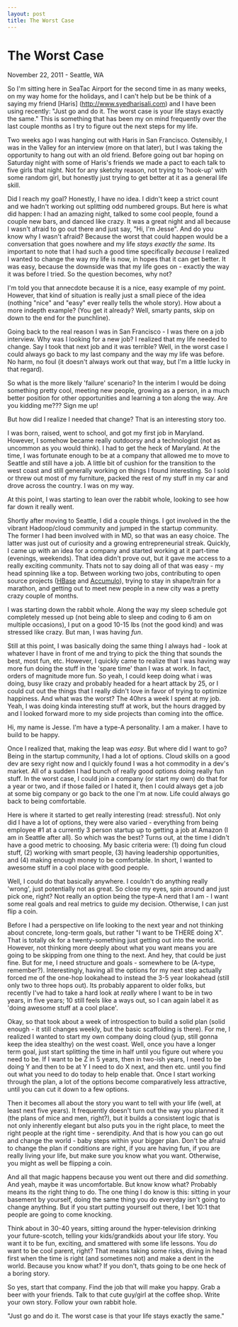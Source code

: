```yaml
---
layout: post
title: The Worst Case
---
```


# The Worst Case

November 22, 2011 - Seattle, WA

So I'm sitting here in SeaTac Airport for the second time in as many weeks, on my way home for the holidays, and I can't help but be be think of a saying my friend [Haris] (http://www.syedharisali.com) and I have been using recently: "Just go and do it. The worst case is your life stays exactly the same." This is something that has been my on mind frequently over the last couple months as I try to figure out the next steps for my life. 

Two weeks ago I was hanging out with Haris in San Francisco. Ostensibly, I was in the Valley for an interview (more on that later), but I was taking the opportunity to hang out with an old friend. Before going out bar hoping on Saturday night with some of Haris's friends we made a pact to each talk to five girls that night. Not for any sketchy reason, not trying to 'hook-up' with some random girl, but honestly just trying to get better at it as a general life skill. 

Did I reach my goal? Honestly, I have no idea. I didn't keep a strict count and we hadn't working out splitting odd numbered groups. But here is what did happen: I had an amazing night, talked to some cool people, found a couple new bars, and danced like crazy. It was a great night and all because I wasn't afraid to go out there and just say, "Hi, I'm Jesse". And do you know why I wasn't afraid? Because the worst that could happen would be a conversation that goes nowhere and my life _stays exactly the same_.  Its important to note that I had such a good time specifically _because_ I realized I wanted to change the way my life is now, in hopes that it can get better. It was easy, because the downside was that my life goes on - exactly the way it was before I tried. So the question becomes, why not?

I'm told you that annecdote because it is a nice, easy example of my point. However, that kind of situation is really just a small piece of the idea (nothing "nice" and "easy" ever really tells the whole story). How about a more indepth example? (You get it already? Well, smarty pants, skip on down to the end for the punchline). 

Going back to the real reason I was in San Francisco - I was there on a job interview. Why was I looking for a new job? I realized that my life needed to change. Say I took that next job and it was terrible? Well, in the worst case I could always go back to my last company and the way my life was before. No harm, no foul (it doesn't always work out that way, but I'm a little lucky in that regard). 

So what is the more likely 'failure' scenario? In the interim I would be doing something pretty cool, meeting new people, growing as a person, in a much better position for other opportunities and learning a ton along the way. Are you kidding me??? Sign me up!

But how did I realize I needed that change? That is an interesting story too.

I was born, raised, went to school, and got my first job in Maryland. However, I somehow became really outdoorsy and a technologist (not as uncommon as you would think). I had to get the heck of Maryland. At the time, I was fortunate enough to be at a company that allowed me to move to Seattle and still have a job. A little bit of cushion for the transition to the west coast and still generally working on things I found interesting. So I sold or threw out most of my furniture, packed the rest of my stuff in my car and drove across the country. I was on my way.

At this point, I was starting to lean over the rabbit whole, looking to see how far down it really went.

Shortly after moving to Seattle, I did a couple things. I got involved in the the vibrant Hadoop/cloud community and jumped in the startup community. The former I had been involved with in MD, so that was an easy choice. The latter was just out of curiosity and a growing entrepreneurial streak. Quickly, I came up with an idea for a company and started working at it part-time (evenings, weekends). That idea didn't prove out, but it gave me access to a really exciting community. Thats not to say doing all of that was easy - my head spinning like a top. Between working two jobs, contributing to open source projects ([HBase](http://org.apache.hbase) and [Accumulo](http://incubator.apache.org/accumulo/)), trying to stay in shape/train for a marathon, and getting out to meet new people in a new city was a pretty crazy couple of months. 

I was starting down the rabbit whole. Along the way my sleep schedule got completely messed up (not being able to sleep and coding to 6 am on multiple occasions), I put on a good 10-15 lbs (not the good kind) and was stressed like crazy. But man, I was having _fun_.

Still at this point, I was basically doing the same thing I always had - look at whatever I have in front of me and trying to pick the thing that sounds the best, most fun, etc. However, I quickly came to realize that I was having way more fun doing the stuff in the 'spare time' than I was at work. In fact, orders of magnitude more fun. So yeah, I could keep doing what i was doing, busy like crazy and probably headed for a heart attack by 25, or I could cut out the things that I really didn't love in favor of trying to optimize happiness. And what was the worst? The 40hrs a week I spent at my job. Yeah, I was doing kinda interesting stuff at work, but the hours dragged by and I looked forward more to my side projects than coming into the office.

Hi, my name is Jesse. I'm have a type-A personality. I am a maker. I have to build to be happy.

Once I realized that, making the leap was _easy_. But where did I want to go? Being in the startup community, I had a lot of options. Cloud skills on a good dev are sexy right now and I quickly found I was a hot commodity in a dev's market. All of a sudden I had bunch of really good options doing really fun stuff. In the worst case, I could join a company (or start my own) do that for a year or two, and if those failed or I hated it, then I could  always get a job at some big company or go back to the one I'm at now. Life could always go back to being comfortable. 

Here is where it started to get really interesting (read: stressful). Not only did I have a lot of options, they were also varied - everything from being employee #1 at a currently 3 person startup up to getting a job at Amazon (I am in Seattle after all). So which was the best? Turns out, at the time I didn't have a good metric to choosing. My basic criteria were: (1) doing fun cloud stuff, (2) working with smart people, (3) having leadership opportunities, and (4) making enough money to be comfortable. In short, I wanted to awesome stuff in a cool place with good people.

Well, I could do that basically anywhere. I couldn't do anything really 'wrong', just potentially not as great. So close my eyes, spin around and just pick one, right? Not really an option being the type-A nerd that I am - I want some real goals and real metrics to guide my decision. Otherwise, I can just flip a coin. 

Before I had a perspective on life looking to the next year and not thinking about concrete, long-term goals, but rather "I want to be THERE doing X". That is totally ok for a twenty-something just getting out into the world. However, not thinking more deeply about what you want means you are going to be skipping from one thing to the next. And hey, that could be just fine. But for me, I need structure and goals - somewhere to be (A-type, remember?).  Interestingly, having all the options for my next step actually forced me of the one-hop lookahead to instead the 3-5 year lookahead (still only two to three hops out). Its probably apparent to older folks, but recently I've had to take a hard look at _really_ where I want to be in two years, in five years; 10 still feels like a ways out, so I can again label it as 'doing awesome stuff at a cool place'. 

Okay, so that took about a week of introspection to build a solid plan (solid enough - it still changes weekly, but the basic scaffolding is there). For me, I realized I wanted to start my own company doing cloud (yup, still gonna keep the idea stealthy) on the west coast. Well, once you have a longer term goal, just start splitting the time in half until you figure out where you need to be. If I want to be Z in 5 years, then in two-ish years, I need to be doing Y and then to be at Y I need to do X next, and then etc. until you find out what you need to do today to help enable that. Once I start working through the plan, a lot of the options become comparatively less attractive, until you can cut it down to a few options. 

Then it becomes all about the story you want to tell with your life (well, at least next five years). It frequently doesn't turn out the way you planned it (the plans of mice and men, right?), but it builds a consistent logic that is not only inherently elegant but also puts you in the right place, to meet the right people at the right time - serendipity. And that is how you can go out and change the world - baby steps within your bigger plan. Don't be afraid to change the plan if conditions are right, if you are having fun, if you are really living your life, but make sure you know what you want. Otherwise, you might as well be flipping a coin.

And all that magic happens because you went out there and did _something_. And yeah, maybe it was uncomfortable. But know know what? Probably means its the right thing to do. The one thing I do know is this: sitting in your basement by yourself, doing the same thing you do everyday isn't going to change anything. But if you start putting yourself out there, I bet 10:1 that people are going to come knocking. 

Think about in 30-40 years, sitting around the hyper-television drinking your future-scotch, telling your kids/grandkids about your life story. You want it to be fun, exciting, and smattered with some life lessons. You _do_ want to be cool parent, right? That means taking some risks, diving in head first when the time is right (and sometimes not) and make a dent in the world. Because you know what? If you don't, thats going to be one heck of a boring story. 

So yes, start that company. Find the job that will make you happy. Grab a beer with your friends. Talk to that cute guy/girl at the coffee shop. Write your own story. Follow your own rabbit hole.

"Just go and do it. The worst case is that your life stays exactly the same."

